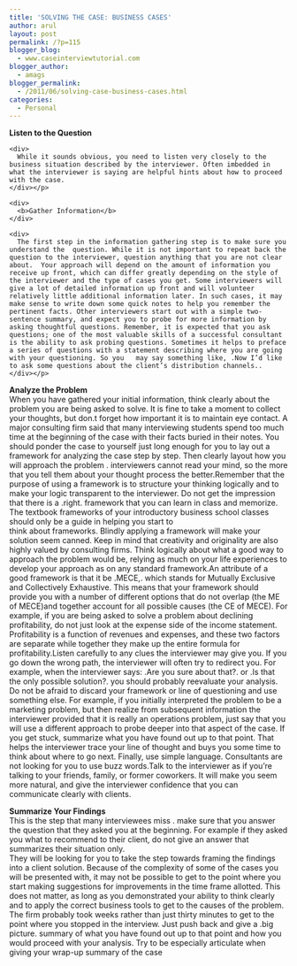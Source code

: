 ```yaml
---
title: 'SOLVING THE CASE: BUSINESS CASES'
author: arul
layout: post
permalink: /?p=115
blogger_blog:
  - www.caseinterviewtutorial.com
blogger_author:
  - amags
blogger_permalink:
  - /2011/06/solving-case-business-cases.html
categories:
  - Personal
---
```

<div>
  <div>
    <div>
      <b>Listen to the Question</b>
    </div>
    
    <div>
      While it sounds obvious, you need to listen very closely to the business situation described by the interviewer. Often imbedded in what the interviewer is saying are helpful hints about how to proceed with the case.
    </div></p> 
    
    <div>
      <b>Gather Information</b>
    </div>
    
    <div>
      The first step in the information gathering step is to make sure you understand the  question. While it is not important to repeat back the question to the interviewer, question anything that you are not clear about.  Your approach will depend on the amount of information you receive up front, which can differ greatly depending on the style of the interviewer and the type of cases you get. Some interviewers will give a lot of detailed information up front and will volunteer relatively little additional information later. In such cases, it may make sense to write down some quick notes to help you remember the pertinent facts. Other interviewers start out with a simple two-sentence summary, and expect you to probe for more information by asking thoughtful questions. Remember, it is expected that you ask questions; one of the most valuable skills of a successful consultant is the ability to ask probing questions. Sometimes it helps to preface a series of questions with a statement describing where you are going with your questioning. So you   may say something like, .Now I’d like to ask some questions about the client’s distribution channels..
    </div></p>
  </div>
  
  <div>
    <b>Analyze the Problem</b>
  </div>
  
  <div>
    When you have gathered your initial information, think clearly about the problem you are being asked to solve. It is fine to take a moment to collect your thoughts, but don.t forget how important it is to maintain eye contact. A major consulting firm said that many interviewing students spend too much time at the beginning of the case with their facts buried in their notes. You should ponder the case to yourself just long enough for you to lay out a framework for analyzing the case step by step. Then clearly layout how you will approach the problem . interviewers cannot read your mind, so the more that you tell them about your thought process the better.Remember that the purpose of using a framework is to structure your thinking logically and to make your logic transparent to the interviewer. Do not get the impression that there is a .right. framework that you can learn in class and memorize. The textbook frameworks of your introductory business school classes  should only be a guide in helping you start to
  </div>
  
  <div>
    think about frameworks. Blindly applying a framework will make your solution seem canned. Keep in mind that creativity and originality are also highly valued by consulting firms. Think logically about what a good way to approach the problem would be, relying as much on your life experiences to develop your approach as on any standard framework.An attribute of a good framework is that it be .MECE,. which stands for Mutually Exclusive and Collectively Exhaustive. This means that your framework should  provide you with a number of different options that do not overlap (the ME of MECE)and together account for all possible causes (the CE of MECE). For example, if you are being asked to solve a problem about declining profitability, do not just look at the expense side of the income statement. Profitability is a function of revenues and expenses, and these two factors are separate while together they make up the entire formula for profitability.Listen carefully to any clues the interviewer may give you. If you go down the wrong path, the interviewer will often try to redirect you. For example, when the interviewer says: .Are you sure about that?. or .Is that the only possible solution?. you should probably reevaluate your analysis. Do not be afraid to discard your framework or line of questioning and use something else. For example, if you initially interpreted the problem to be a marketing problem, but then realize from subsequent information the interviewer provided that it is really an operations problem, just say that you will use a different approach to probe deeper into that aspect of the case. If you get stuck, summarize what you have found out up to that point. That helps the interviewer trace your line of thought and buys you some time to think about where to go next. Finally, use simple language. Consultants are not looking for you to use buzz words.Talk to the interviewer as if you’re talking to your friends, family, or former coworkers. It will make you seem more natural, and give the interviewer confidence that you can communicate clearly with clients.
  </div></p> 
  
  <div>
    <b>Summarize Your Findings</b>
  </div>
  
  <div>
    This is the step that many interviewees miss . make sure that you answer the question that they asked you at the beginning. For example if they asked you what to recommend to their client, do not give an answer that summarizes their situation only.
  </div>
  
  <div>
    They will be looking for you to take the step towards framing the findings into a client solution. Because of the complexity of some of the cases you will be presented with, it may not be possible to get to the point where you start making suggestions for improvements in the time frame allotted. This does not matter, as long as you demonstrated your ability to think clearly and to apply the correct business tools to get to the causes of the problem. The firm probably took weeks rather than just thirty minutes to get to the point where you stopped in the interview. Just push back and give a .big picture. summary of what you have found out up to that point and how you would proceed with your analysis. Try to be especially articulate when giving your wrap-up summary of the case
  </div></p>
</div>